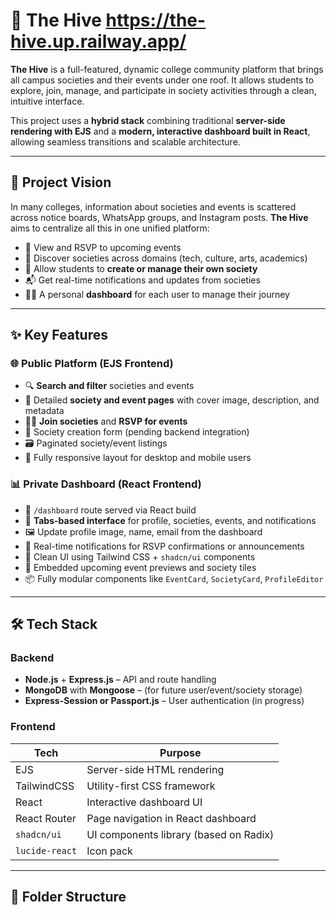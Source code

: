 # 🐝 The Hive https://the-hive.up.railway.app/

**The Hive** is a full-featured, dynamic college community platform that brings all campus societies and their events under one roof. It allows students to explore, join, manage, and participate in society activities through a clean, intuitive interface.

This project uses a **hybrid stack** combining traditional **server-side rendering with EJS** and a **modern, interactive dashboard built in React**, allowing seamless transitions and scalable architecture.

---

## 🌟 Project Vision

In many colleges, information about societies and events is scattered across notice boards, WhatsApp groups, and Instagram posts. **The Hive** aims to centralize all this in one unified platform:

- 📅 View and RSVP to upcoming events  
- 🧠 Discover societies across domains (tech, culture, arts, academics)  
- 📝 Allow students to **create or manage their own society**  
- 📬 Get real-time notifications and updates from societies  
- 🧑‍💼 A personal **dashboard** for each user to manage their journey

---

## ✨ Key Features

### 🌐 Public Platform (EJS Frontend)
- 🔍 **Search and filter** societies and events
- 🧾 Detailed **society and event pages** with cover image, description, and metadata
- 🧑‍🎓 **Join societies** and **RSVP for events**
- 📩 Society creation form (pending backend integration)
- 🗃 Paginated society/event listings
- 🌙 Fully responsive layout for desktop and mobile users

### 📊 Private Dashboard (React Frontend)
- 💼 `/dashboard` route served via React build
- 📌 **Tabs-based interface** for profile, societies, events, and notifications
- 🖼 Update profile image, name, email from the dashboard
- 📣 Real-time notifications for RSVP confirmations or announcements
- 🎨 Clean UI using Tailwind CSS + `shadcn/ui` components
- 📅 Embedded upcoming event previews and society tiles
- 📦 Fully modular components like `EventCard`, `SocietyCard`, `ProfileEditor`

---

## 🛠 Tech Stack

### Backend
- **Node.js** + **Express.js** – API and route handling
- **MongoDB** with **Mongoose** – (for future user/event/society storage)
- **Express-Session or Passport.js** – User authentication (in progress)

### Frontend
| Tech        | Purpose                                |
|-------------|----------------------------------------|
| EJS         | Server-side HTML rendering             |
| TailwindCSS | Utility-first CSS framework            |
| React       | Interactive dashboard UI               |
| React Router | Page navigation in React dashboard    |
| `shadcn/ui` | UI components library (based on Radix) |
| `lucide-react` | Icon pack                           |

---

## 🧱 Folder Structure

